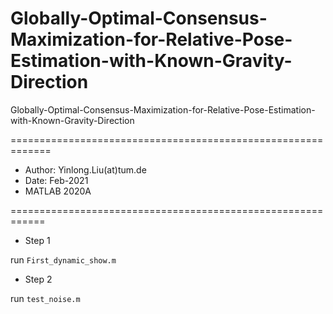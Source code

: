 # Globally-Optimal-Consensus-Maximization-for-Relative-Pose-Estimation-with-Known-Gravity-Direction
Globally-Optimal-Consensus-Maximization-for-Relative-Pose-Estimation-with-Known-Gravity-Direction

=============================================================

* Author: Yinlong.Liu(at)tum.de
* Date: Feb-2021
* MATLAB 2020A

============================================================

* Step 1

run `First_dynamic_show.m`

* Step 2

run `test_noise.m`
